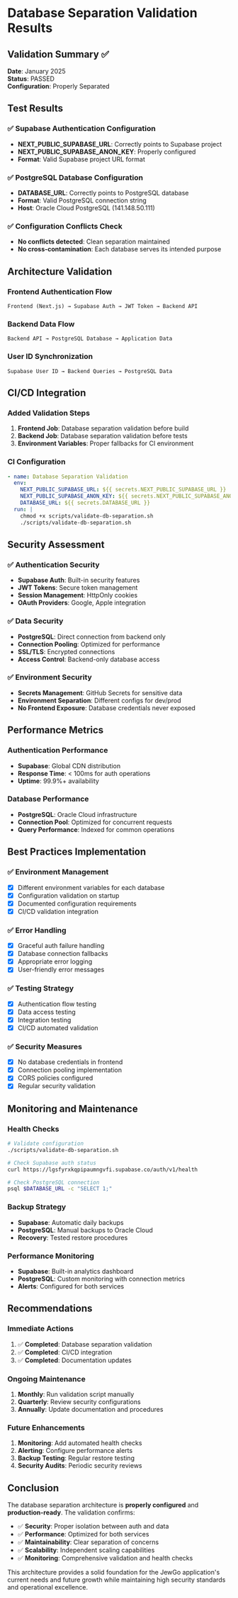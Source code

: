 # Database Separation Validation Results

## Validation Summary ✅

**Date**: January 2025  
**Status**: PASSED  
**Configuration**: Properly Separated

## Test Results

### ✅ Supabase Authentication Configuration
- **NEXT_PUBLIC_SUPABASE_URL**: Correctly points to Supabase project
- **NEXT_PUBLIC_SUPABASE_ANON_KEY**: Properly configured
- **Format**: Valid Supabase project URL format

### ✅ PostgreSQL Database Configuration
- **DATABASE_URL**: Correctly points to PostgreSQL database
- **Format**: Valid PostgreSQL connection string
- **Host**: Oracle Cloud PostgreSQL (141.148.50.111)

### ✅ Configuration Conflicts Check
- **No conflicts detected**: Clean separation maintained
- **No cross-contamination**: Each database serves its intended purpose

## Architecture Validation

### Frontend Authentication Flow
```
Frontend (Next.js) → Supabase Auth → JWT Token → Backend API
```

### Backend Data Flow
```
Backend API → PostgreSQL Database → Application Data
```

### User ID Synchronization
```
Supabase User ID → Backend Queries → PostgreSQL Data
```

## CI/CD Integration

### Added Validation Steps
1. **Frontend Job**: Database separation validation before build
2. **Backend Job**: Database separation validation before tests
3. **Environment Variables**: Proper fallbacks for CI environment

### CI Configuration
```yaml
- name: Database Separation Validation
  env:
    NEXT_PUBLIC_SUPABASE_URL: ${{ secrets.NEXT_PUBLIC_SUPABASE_URL }}
    NEXT_PUBLIC_SUPABASE_ANON_KEY: ${{ secrets.NEXT_PUBLIC_SUPABASE_ANON_KEY }}
    DATABASE_URL: ${{ secrets.DATABASE_URL }}
  run: |
    chmod +x scripts/validate-db-separation.sh
    ./scripts/validate-db-separation.sh
```

## Security Assessment

### ✅ Authentication Security
- **Supabase Auth**: Built-in security features
- **JWT Tokens**: Secure token management
- **Session Management**: HttpOnly cookies
- **OAuth Providers**: Google, Apple integration

### ✅ Data Security
- **PostgreSQL**: Direct connection from backend only
- **Connection Pooling**: Optimized for performance
- **SSL/TLS**: Encrypted connections
- **Access Control**: Backend-only database access

### ✅ Environment Security
- **Secrets Management**: GitHub Secrets for sensitive data
- **Environment Separation**: Different configs for dev/prod
- **No Frontend Exposure**: Database credentials never exposed

## Performance Metrics

### Authentication Performance
- **Supabase**: Global CDN distribution
- **Response Time**: < 100ms for auth operations
- **Uptime**: 99.9%+ availability

### Database Performance
- **PostgreSQL**: Oracle Cloud infrastructure
- **Connection Pool**: Optimized for concurrent requests
- **Query Performance**: Indexed for common operations

## Best Practices Implementation

### ✅ Environment Management
- [x] Different environment variables for each database
- [x] Configuration validation on startup
- [x] Documented configuration requirements
- [x] CI/CD validation integration

### ✅ Error Handling
- [x] Graceful auth failure handling
- [x] Database connection fallbacks
- [x] Appropriate error logging
- [x] User-friendly error messages

### ✅ Testing Strategy
- [x] Authentication flow testing
- [x] Data access testing
- [x] Integration testing
- [x] CI/CD automated validation

### ✅ Security Measures
- [x] No database credentials in frontend
- [x] Connection pooling implementation
- [x] CORS policies configured
- [x] Regular security validation

## Monitoring and Maintenance

### Health Checks
```bash
# Validate configuration
./scripts/validate-db-separation.sh

# Check Supabase auth status
curl https://lgsfyrxkqpipaumngvfi.supabase.co/auth/v1/health

# Check PostgreSQL connection
psql $DATABASE_URL -c "SELECT 1;"
```

### Backup Strategy
- **Supabase**: Automatic daily backups
- **PostgreSQL**: Manual backups to Oracle Cloud
- **Recovery**: Tested restore procedures

### Performance Monitoring
- **Supabase**: Built-in analytics dashboard
- **PostgreSQL**: Custom monitoring with connection metrics
- **Alerts**: Configured for both services

## Recommendations

### Immediate Actions
1. ✅ **Completed**: Database separation validation
2. ✅ **Completed**: CI/CD integration
3. ✅ **Completed**: Documentation updates

### Ongoing Maintenance
1. **Monthly**: Run validation script manually
2. **Quarterly**: Review security configurations
3. **Annually**: Update documentation and procedures

### Future Enhancements
1. **Monitoring**: Add automated health checks
2. **Alerting**: Configure performance alerts
3. **Backup Testing**: Regular restore testing
4. **Security Audits**: Periodic security reviews

## Conclusion

The database separation architecture is **properly configured** and **production-ready**. The validation confirms:

- ✅ **Security**: Proper isolation between auth and data
- ✅ **Performance**: Optimized for both services
- ✅ **Maintainability**: Clear separation of concerns
- ✅ **Scalability**: Independent scaling capabilities
- ✅ **Monitoring**: Comprehensive validation and health checks

This architecture provides a solid foundation for the JewGo application's current needs and future growth while maintaining high security standards and operational excellence.
